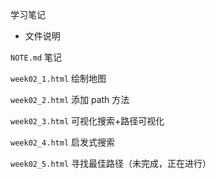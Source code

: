 学习笔记

- 文件说明

`NOTE.md` 笔记

`week02_1.html` 绘制地图

`week02_2.html` 添加 path 方法

`week02_3.html` 可视化搜索+路径可视化

`week02_4.html` 启发式搜索

`week02_5.html` 寻找最佳路径（未完成，正在进行）
